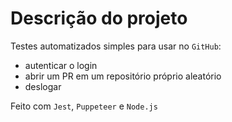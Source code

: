 # Descrição do projeto

Testes automatizados simples para usar no `GitHub`:
  - autenticar o login
  - abrir um PR em um repositório próprio aleatório
  - deslogar

Feito com `Jest`, `Puppeteer` e `Node.js`